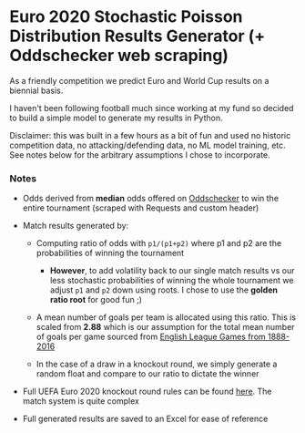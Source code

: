 <h1>Euro 2020 Stochastic Poisson Distribution Results Generator (+ Oddschecker web scraping)</h1>

As a friendly competition we predict Euro and World Cup results on a biennial basis.

I haven't been following football much since working at my fund so decided to build a simple model to generate my results in Python.

Disclaimer: this was built in a few hours as a bit of fun and used no historic competition data, no attacking/defending data, no ML model training, etc. See notes below for the arbitrary assumptions I chose to incorporate.

<h3>Notes</h3>

* Odds derived from **median** odds offered on [Oddschecker](https://www.oddschecker.com/football/euro-2020/winner) to win the entire tournament (scraped with Requests and custom header)

* Match results generated by:

    * Computing ratio of odds with `p1/(p1+p2)` where p1 and p2 are the probabilities of winning the tournament

        * **However**, to add volatility back to our single match results vs our less stochastic probabilities of winning the whole tournament we adjust `p1` and `p2` down using roots. I chose to use the **golden ratio root** for good fun ;)

    * A mean number of goals per team is allocated using this ratio. This is scaled from **2.88** which is our assumption for the total mean number of goals per game sourced from [English League Games from 1888-2016](http://rstudio-pubs-static.s3.amazonaws.com/337949_a6b294c25d75426eaf0b6bbee8b55175.html)

    * In the case of a draw in a knockout round, we simply generate a random float and compare to our ratio to dictate the winner

* Full UEFA Euro 2020 knockout round rules can be found [here](https://en.wikipedia.org/wiki/UEFA_Euro_2020_knockout_phase). The match system is quite complex

* Full generated results are saved to an Excel for ease of reference